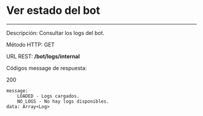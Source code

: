 # Ver estado del bot
___

Descripción: Consultar los logs del bot.

Método HTTP: GET

URL REST: **/bot/logs/internal**

Códigos message de respuesta:

200

    message: 
        LOADED - Logs cargados.
        NO_LOGS - No hay logs disponibles.
    data: Array<Log>
	